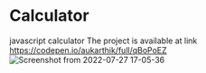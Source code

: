 # Calculator
javascript calculator
The project is available at link https://codepen.io/aukarthik/full/qBoPoEZ
![Screenshot from 2022-07-27 17-05-36](https://user-images.githubusercontent.com/88822983/181238144-d2701fa6-430f-4d1c-bfae-aeab352de13a.png)
